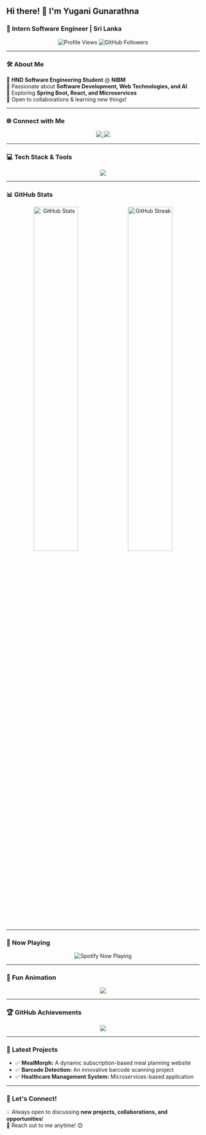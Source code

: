 ## Hi there! 👋 I'm **Yugani Gunarathna**
### 🚀 Intern Software Engineer | Sri Lanka  

<p align="center">
  <img src="https://komarev.com/ghpvc/?username=yuganigunarathna&label=Profile%20Views&color=36BCF7&style=flat-square" alt="Profile Views" />
  <img src="https://img.shields.io/github/followers/yuganigunarathna?style=social" alt="GitHub Followers">
</p>

---

### 🛠️ About Me  
🔹 **HND Software Engineering Student** @ **NIBM**  
🔹 Passionate about **Software Development, Web Technologies, and AI**  
🔹 Exploring **Spring Boot, React, and Microservices**  
🔹 Open to collaborations & learning new things!  

---

### 🌐 Connect with Me  
<p align="center">
  <a href="https://linkedin.com/in/yuganigunarathna" target="_blank">
    <img src="https://img.shields.io/badge/-LinkedIn-0077B5?style=for-the-badge&logo=linkedin&logoColor=white">
  </a>
  <a href="https://instagram.com/yushayu_99" target="_blank">
    <img src="https://img.shields.io/badge/-Instagram-E4405F?style=for-the-badge&logo=instagram&logoColor=white">
  </a>
</p>

---

### 💻 Tech Stack & Tools  
<p align="center">
  <img src="https://skillicons.dev/icons?i=java,spring,react,html,css,bootstrap,androidstudio,git,mysql,php" />
</p>

---

### 📊 GitHub Stats  
<p align="center">
  <img src="https://github-readme-stats.vercel.app/api?username=yuganigunarathna&show_icons=true&theme=tokyonight&hide_border=true" alt="GitHub Stats" width="48%"/>
  <img src="https://github-readme-streak-stats.herokuapp.com?user=yuganigunarathna&theme=tokyonight&hide_border=true" alt="GitHub Streak" width="48%"/>
</p>

---

### 🎵 Now Playing  
<p align="center">
  <img src="https://spotify-github-profile.vercel.app/api/view?uid=31tqgnxjcv6nj3q56kxzr5bhl2se&cover_image=true&theme=novatorem" alt="Spotify Now Playing" />
</p>

---

### 🚀 Fun Animation  
<p align="center">
  <img src="https://readme-typing-svg.herokuapp.com?font=Fira+Code&pause=1000&color=36BCF7&width=600&lines=Hi!+I'm+Yugani+Gunarathna;A+passionate+Software+Developer;Exploring+new+technologies+everyday;Let's+build+something+amazing!" />
</p>

---

### 🏆 GitHub Achievements  
<p align="center">
  <img src="https://github-profile-trophy.vercel.app/?username=yuganigunarathna&theme=tokyonight&no-bg=true&no-frame=true" />
</p>

---

### 🚀 Latest Projects  
- ✅ **MealMorph:** A dynamic subscription-based meal planning website  
- ✅ **Barcode Detection:** An innovative barcode scanning project  
- ✅ **Healthcare Management System:** Microservices-based application  

---

### 💬 Let's Connect!  
💡 Always open to discussing **new projects, collaborations, and opportunities**!  
📩 Reach out to me anytime! 😊  








